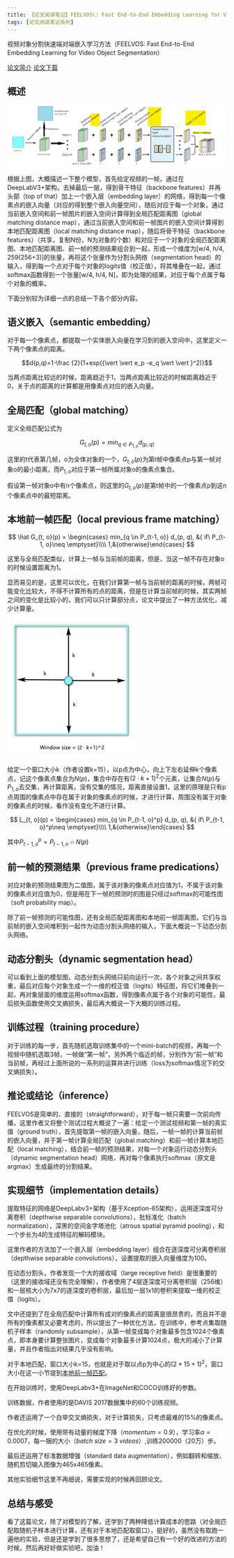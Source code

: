 ```yaml
---
title: 【论文阅读笔记】FEELVOS\: Fast End-to-End Embedding Learning for Video Object Segmentation
tags: [论文阅读笔记系列]
---
```


视频对象分割快速端对端嵌入学习方法（FEELVOS: Fast End-to-End Embedding Learning for Video Object Segmentation）

[论文简介](https://arxiv.org/abs/1902.09513)
[论文下载](https://arxiv.org/pdf/1902.09513v2.pdf)

<!--more-->

## 概述

![模型图](/assets/images/20190920/figure3.png)


根据上图，大概描述一下整个模型，首先给定视频的一帧，通过在DeepLabV3+架构，去掉最后一层，得到骨干特征（backbone features）并再头部（top of that）加上一个嵌入层（embedding layer）的网络，得到每一个像素点的嵌入向量（对应的得到整个嵌入向量空间），随后对应于每一个对象，通过当前嵌入空间和前一帧图片的嵌入空间计算得到全局匹配距离图（global matching distance map），通过当前嵌入空间和前一帧图片的嵌入空间计算得到本地匹配距离图（local matching distance map），随后将骨干特征（backbone features）（共享，复制N份，N为对象的个数）和对应于一个对象的全局匹配距离图、本地匹配距离图、前一帧的预测结果组合到一起，形成一个维度为[w/4, h/4, 259(256+3)]的张量，再将这个张量作为分割头网络（segmentation head）的输入，得到每一个点对于每个对象的logits值（校正值），将其堆叠在一起，通过softmax函数得到一个张量[w/4, h/4, N]，即为处理的结果，对应于每个点属于每个对象的概率。

下面分别较为详细一点的总结一下各个部分内容。

## 语义嵌入（semantic embedding）

对于每一个像素点，都提取一个实体嵌入向量在学习到的嵌入空间中，这里定义一下两个像素点的距离。

$$d(p,q)=1-\frac {2}{1+exp({\vert \vert e_p -e_q \vert \vert }^2)}$$

当两点距离比较远的时候，距离趋近于1，当两点距离比较近的时候距离趋近于0，关于点的距离的计算都是用像素点对应的嵌入向量。

## 全局匹配（global matching）

定义全局匹配公式为

$$ G_{t, o}(p) = min_{q \in P_{1, o}} d_(p, q)$$

这里的t代表第几帧，o为全体对象的一个，$G_{t, o}(p)$为第t帧中像素点p与第一帧对象o的最小距离，而$P_{1, o}$对应于第一帧所属对象o的像素点集合。

假设第一帧对象o中有n个像素点，则这里的$G_{t, o}(p)$是第t帧中的一个像素点p到这n个像素点中的最短距离。

## 本地前一帧匹配（local previous frame matching）

$$ \hat G_{t, o}(p) = \begin{cases} min_{q \in P_{t-1, o}} d_(p, q), &{ if\ P_{t-1, o}\neq \emptyset}\\\\ 1,&{otherwise}\end{cases} $$

这里与全局匹配类似，计算上一帧与当前帧的距离，但是，当这一帧不存在对象o的时候设置距离为1。

显而易见的是，这里可以优化，在我们计算第一帧与当前帧的距离的时候，两帧可能变化比较大，不得不计算所有的点的距离，但是在计算当前帧的时候，其实两帧之间的变化是比较小的，我们可以只计算部分点，论文中提出了一种方法优化，减少计算量。

![窗口大小示意图](/assets/images/20190920/myfigure.png)

给定一个窗口大小k（作者设置k=15），以p点为中心，向上下左右延伸k个像素点，记这个像素点集合为$N(p)$，集合中存在有$(2\cdot k +1)^2$个元素，让集合$N(p)$与$P_{1, o}$去交集，再计算距离，没有交集的情况，距离直接设置1，这里的原理是只有p点周围的像素点中存在属于对象的像素点的时候，才进行计算，周围没有属于对象的像素点的时候，看作没有变化不进行计算。

$$ L_{t, o}(p) = \begin{cases} min_{q \in P_{t-1, o}^p} d_(p, q), &{ if\ P_{t-1, o}^p\neq \emptyset}\\\\ 1,&{otherwise}\end{cases} $$

其中$P_{t-1, o}^p = P_{t-1, o} \cap N(p)$

## 前一帧的预测结果（previous frame predications）

对应对象的预测结果图为二值图，属于该对象的像素点对应值为1，不属于该对象的像素点对应值为0，但是用在下一帧的预测时的图是只经过softmax的可能性图（soft probability map）。

除了前一帧预测的可能性图，还有全局匹配距离图和本地前一帧距离图，它们与当前帧的嵌入空间堆积到一起作为动态分割头网络的输入，下面大概说一下动态分割头网络。

## 动态分割头（dynamic segmentation head）

可以看到上面的模型图，动态分割头网络只前向运行一次，各个对象之间共享权重，最后对应每个对象生成一个一维的校正值（logits）特征图，将它们堆叠到一起，再对象层面的维度运用softmax函数，得到像素点属于各个对象的可能性，最后损失函数使用交叉熵损失，最后再大概说一下大概的训练过程。

## 训练过程（training procedure）

对于训练的每一步，首先随机选取训练集中的一个mini-batch的视频，再每一个视频中随机选取3帧，一帧做“第一帧”，另外两个临近的帧，分别作为“前一帧”和当前帧，再经过上面所说的一系列的运算并进行训练（loss为softmax情况下的交叉熵损失）。

## 推论或结论（inference）

FEELVOS是简单的、直接的（straightforward），对于每一帧只需要一次前向传播，这里作者又将整个测试过程大概说了一遍：给定一个测试视频和第一帧的真实值（ground truth），首先提取第一帧的嵌入向量，随后，一帧一帧的计算当前帧的嵌入向量，并于第一帧计算全局匹配（global matching）和前一帧计算本地匹配（local matching），结合前一帧的预测结果，对每一个对象运行动态分割头（dynamic segmentation head）网络，再对每个像素执行softmax（原文是argmax）生成最终的分割结果。

## 实现细节（implementation details）

提取特征的网络是DeepLabv3+架构（基于Xception-65架构），运用逐深度可分离卷积（depthwise separable convolutions），批标准化（batch normalization），深黑的空间金字塔池化（atrous spatial pyramid pooling），和一个步长为4的生成特征的解码模块。

这里作者的方法加了一个嵌入层（embedding layer）组合在逐深度可分离卷积层（depthwise separable convolutions），设置提取的嵌入向量维度为100。

在动态分割头，作者发现一个大的接收域（large receptive field）是很重要的（这里的接收域还没有完全理解），作者使用了4层逐深度可分离卷积层（256维）和一层核大小为7x7的逐深度的卷积层，最后加一层1x1的卷积来提取一维的校正值（logits）。

文中还提到了在全局匹配中计算所有成对的像素点的距离是很昂贵的，而且并不是所有的像素都又必要考虑的，所以提出了一种优化方法，在训练中，参考点集取随机子样本（randomly subsample），从第一帧变成每个对象最多包含1024个像素点，即本身要计算整张图片，变成每个对象最多计算1024点，极大的减小了计算量，并且作者指出对结果几乎没有影响。

对于本地匹配，窗口大小k=15，也就是对于取以点p为中心的$(2*15+1)^2$，窗口大小在这一小节提到[本地前一帧匹配](#本地前一帧匹配local-previous-frame-matching)。

在开始训练时，使用DeepLabv3+在ImageNet和COCO训练好的参数。

训练数据，作者使用的是DAVIS 2017数据集中的60个训练视频。

作者还运用了一个白举交叉熵损失，对于计算损失，只考虑最难的15%的像素点。

在优化的时候，使用带有动量的梯度下降（$momentum = 0.9$），学习率$\alpha=0.0007$，每一捆的大小（$batch\  size = 3\ videos$）,训练200000（20万）步。

最后还运用了标准数据增强（standard data augmentation），例如翻转和缩放、随机剪切输入图像为465x465像素。

其他实验细节这里不再细说，需要实现的时候再回顾论文。


## 总结与感受
看了这篇论文，除了对模型的了解，还学到了两种降低计算成本的思路（对全局匹配取随机子样本进行计算，还有对于本地匹配取窗口），挺好的，虽然没有取跑一遍他的实验，但是还是学到了很多思想了，还是希望自己有一个好的改进的方法的时候，然后再好好做实验吧，加油！


